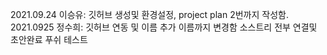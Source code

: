 2021.09.24 이승유: 깃허브 생성및 환경설정, project plan 2번까지 작성함.
2021.0925 정수희: 깃허브 연동 및 이름 추가
이름까지 변경함
소스트리 전부 연결및 초안완료 
푸쉬 테스트

